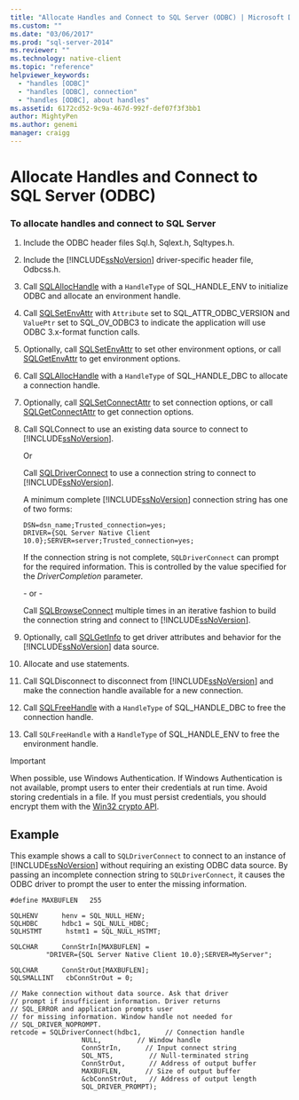 ```yaml
---
title: "Allocate Handles and Connect to SQL Server (ODBC) | Microsoft Docs"
ms.custom: ""
ms.date: "03/06/2017"
ms.prod: "sql-server-2014"
ms.reviewer: ""
ms.technology: native-client
ms.topic: "reference"
helpviewer_keywords: 
  - "handles [ODBC]"
  - "handles [ODBC], connection"
  - "handles [ODBC], about handles"
ms.assetid: 6172cd52-9c9a-467d-992f-def07f3f3bb1
author: MightyPen
ms.author: genemi
manager: craigg
---
```

# Allocate Handles and Connect to SQL Server (ODBC)
    
### To allocate handles and connect to SQL Server  
  
1.  Include the ODBC header files Sql.h, Sqlext.h, Sqltypes.h.  
  
2.  Include the [!INCLUDE[ssNoVersion](../../includes/ssnoversion-md.md)] driver-specific header file, Odbcss.h.  
  
3.  Call [SQLAllocHandle](http://go.microsoft.com/fwlink/?LinkId=58396) with a `HandleType` of SQL_HANDLE_ENV to initialize ODBC and allocate an environment handle.  
  
4.  Call [SQLSetEnvAttr](../native-client-odbc-api/sqlsetenvattr.md) with `Attribute` set to SQL_ATTR_ODBC_VERSION and `ValuePtr` set to SQL_OV_ODBC3 to indicate the application will use ODBC 3.x-format function calls.  
  
5.  Optionally, call [SQLSetEnvAttr](../native-client-odbc-api/sqlsetenvattr.md) to set other environment options, or call [SQLGetEnvAttr](http://go.microsoft.com/fwlink/?LinkId=58403) to get environment options.  
  
6.  Call [SQLAllocHandle](http://go.microsoft.com/fwlink/?LinkId=58396) with a `HandleType` of SQL_HANDLE_DBC to allocate a connection handle.  
  
7.  Optionally, call [SQLSetConnectAttr](../native-client-odbc-api/sqlsetconnectattr.md) to set connection options, or call [SQLGetConnectAttr](../native-client-odbc-api/sqlgetconnectattr.md) to get connection options.  
  
8.  Call SQLConnect to use an existing data source to connect to [!INCLUDE[ssNoVersion](../../includes/ssnoversion-md.md)].  
  
     Or  
  
     Call [SQLDriverConnect](../native-client-odbc-api/sqldriverconnect.md) to use a connection string to connect to [!INCLUDE[ssNoVersion](../../includes/ssnoversion-md.md)].  
  
     A minimum complete [!INCLUDE[ssNoVersion](../../includes/ssnoversion-md.md)] connection string has one of two forms:  
  
    ```  
    DSN=dsn_name;Trusted_connection=yes;  
    DRIVER={SQL Server Native Client 10.0};SERVER=server;Trusted_connection=yes;  
    ```  
  
     If the connection string is not complete, `SQLDriverConnect` can prompt for the required information. This is controlled by the value specified for the *DriverCompletion* parameter.  
  
     \- or -  
  
     Call [SQLBrowseConnect](../native-client-odbc-api/sqlbrowseconnect.md) multiple times in an iterative fashion to build the connection string and connect to [!INCLUDE[ssNoVersion](../../includes/ssnoversion-md.md)].  
  
9. Optionally, call [SQLGetInfo](../native-client-odbc-api/sqlgetinfo.md) to get driver attributes and behavior for the [!INCLUDE[ssNoVersion](../../includes/ssnoversion-md.md)] data source.  
  
10. Allocate and use statements.  
  
11. Call SQLDisconnect to disconnect from [!INCLUDE[ssNoVersion](../../includes/ssnoversion-md.md)] and make the connection handle available for a new connection.  
  
12. Call [SQLFreeHandle](../native-client-odbc-api/sqlfreehandle.md) with a `HandleType` of SQL_HANDLE_DBC to free the connection handle.  
  
13. Call `SQLFreeHandle` with a `HandleType` of SQL_HANDLE_ENV to free the environment handle.  
  
> [!IMPORTANT]  
>  When possible, use Windows Authentication. If Windows Authentication is not available, prompt users to enter their credentials at run time. Avoid storing credentials in a file. If you must persist credentials, you should encrypt them with the [Win32 crypto API](http://go.microsoft.com/fwlink/?LinkId=64532).  
  
## Example  
 This example shows a call to `SQLDriverConnect` to connect to an instance of [!INCLUDE[ssNoVersion](../../includes/ssnoversion-md.md)] without requiring an existing ODBC data source. By passing an incomplete connection string to `SQLDriverConnect`, it causes the ODBC driver to prompt the user to enter the missing information.  
  
```  
#define MAXBUFLEN   255  
  
SQLHENV      henv = SQL_NULL_HENV;  
SQLHDBC      hdbc1 = SQL_NULL_HDBC;  
SQLHSTMT      hstmt1 = SQL_NULL_HSTMT;  
  
SQLCHAR      ConnStrIn[MAXBUFLEN] =  
         "DRIVER={SQL Server Native Client 10.0};SERVER=MyServer";  
  
SQLCHAR      ConnStrOut[MAXBUFLEN];  
SQLSMALLINT   cbConnStrOut = 0;  
  
// Make connection without data source. Ask that driver   
// prompt if insufficient information. Driver returns  
// SQL_ERROR and application prompts user  
// for missing information. Window handle not needed for  
// SQL_DRIVER_NOPROMPT.  
retcode = SQLDriverConnect(hdbc1,      // Connection handle  
                  NULL,         // Window handle  
                  ConnStrIn,      // Input connect string  
                  SQL_NTS,         // Null-terminated string  
                  ConnStrOut,      // Address of output buffer  
                  MAXBUFLEN,      // Size of output buffer  
                  &cbConnStrOut,   // Address of output length  
                  SQL_DRIVER_PROMPT);  
```  
  
  
